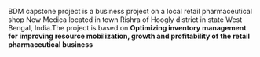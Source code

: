 BDM capstone project is a business project on a local retail pharmaceutical shop New Medica located in town Rishra of Hoogly district in state West Bengal, India.The project is based on **Optimizing inventory management for improving resource mobilization, growth and profitability of the retail pharmaceutical business**
